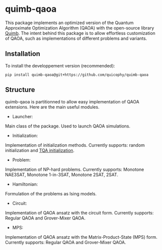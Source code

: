 # quimb-qaoa

This package implements an optimized version of the Quantum Approximate Optimization Algorithm (QAOA) with the open-source library [Quimb](https://github.com/jcmgray/quimb). The intent behind this package is to allow effortless customization of QAOA, such as implementations of different problems and variants.

## Installation

To install the developpement version (recommended):

```
pip install quimb-qaoa@git+https://github.com/quicophy/quimb-qaoa
```

## Structure

quimb-qaoa is partitionned to allow easy implementation of QAOA extensions. Here are the main useful modules.

- Launcher:

Main class of the package. Used to launch QAOA simulations.

- Initialization:

Implementation of initialization methods. Currently supports: random initialization and [TQA initialization](https://quantum-journal.org/papers/q-2021-07-01-491).

- Problem:

Implementation of NP-hard problems. Currently supports: Monotone NAE3SAT, Monotone 1-in-3SAT, Monotone 2SAT, 2SAT.

- Hamiltonian:

Formulation of the problems as Ising models.

- Circuit:

Implementation of QAOA ansatz with the circuit form. Currently supports: Regular QAOA and Grover-Mixer QAOA.

- MPS:

Implementation of QAOA ansatz with the Matrix-Product-State (MPS) form. Currently supports: Regular QAOA and Grover-Mixer QAOA.